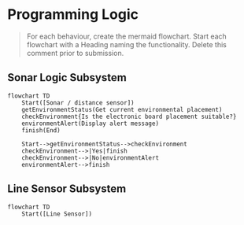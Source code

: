 # Programming Logic

> For each behaviour, create the mermaid flowchart. Start each flowchart with a Heading naming the functionality. Delete this comment prior to submission.

## Sonar Logic Subsystem

```mermaid
flowchart TD
    Start([Sonar / distance sensor])
    getEnvironmentStatus(Get current environmental placement)
    checkEnvironment{Is the electronic board placement suitable?}
    environmentAlert(Display alert message)
    finish(End)
    
    Start-->getEnvironmentStatus-->checkEnvironment
    checkEnvironment-->|Yes|finish
    checkEnvironment-->|No|environmentAlert
    environmentAlert-->finish

```
## Line Sensor Subsystem

```mermaid
flowchart TD
    Start([Line Sensor])

```